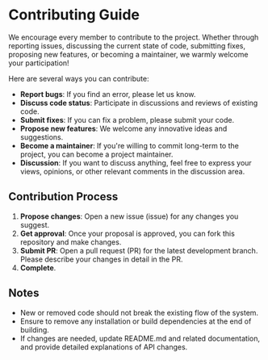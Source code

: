 # Contributing Guide

We encourage every member to contribute to the project. Whether through reporting issues, discussing the current state of code, submitting fixes, proposing new features, or becoming a maintainer, we warmly welcome your participation!

Here are several ways you can contribute:

* **Report bugs**: If you find an error, please let us know.
* **Discuss code status**: Participate in discussions and reviews of existing code.
* **Submit fixes**: If you can fix a problem, please submit your code.
* **Propose new features**: We welcome any innovative ideas and suggestions.
* **Become a maintainer**: If you're willing to commit long-term to the project, you can become a project maintainer.
* **Discussion**: If you want to discuss anything, feel free to express your views, opinions, or other relevant comments in the discussion area.

## Contribution Process

1. **Propose changes**: Open a new issue (issue) for any changes you suggest.
2. **Get approval**: Once your proposal is approved, you can fork this repository and make changes.
3. **Submit PR**: Open a pull request (PR) for the latest development branch. Please describe your changes in detail in the PR.
4. **Complete**.

## Notes

* New or removed code should not break the existing flow of the system.
* Ensure to remove any installation or build dependencies at the end of building.
* If changes are needed, update README.md and related documentation, and provide detailed explanations of API changes.
